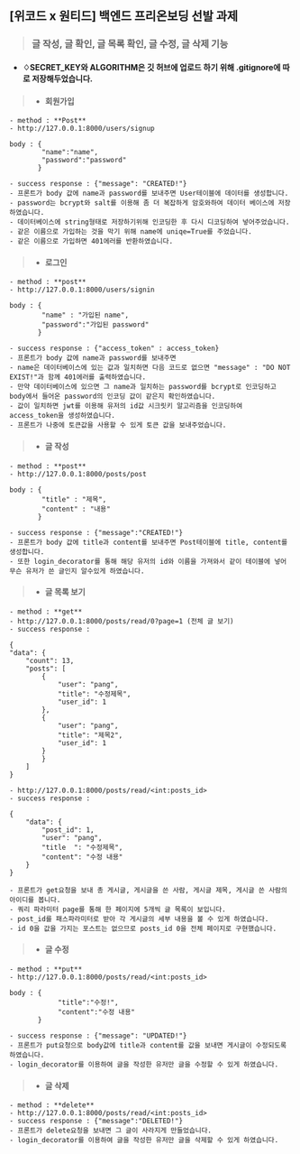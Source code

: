 
## [위코드 x 원티드] 백엔드 프리온보딩 선발 과제
>### 글 작성, 글 확인, 글 목록 확인, 글 수정, 글 삭제 기능
- #### ♢SECRET_KEY와 ALGORITHM은 깃 허브에 업로드 하기 위해 .gitignore에 따로 저장해두었습니다.

>- #### 회원가입
    - method : **Post**
    - http://127.0.0.1:8000/users/signup
```
body : {
        "name":"name",
        "password":"password"
       }
```
    - success response : {"message": "CREATED!"}
    - 프론트가 body 값에 name과 password를 보내주면 User테이블에 데이터를 생성합니다.
    - password는 bcrypt와 salt를 이용해 좀 더 복잡하게 암호와하여 데이터 베이스에 저장하였습니다.
    - 데이터베이스에 string형태로 저장하기위해 인코딩한 후 다시 디코딩하여 넣어주었습니다.
    - 같은 이름으로 가입하는 것을 막기 위해 name에 uniqe=True를 주었습니다.
    - 같은 이름으로 가입하면 401에러를 반환하였습니다.

>- #### 로그인
    - method : **post**
    - http://127.0.0.1:8000/users/signin
```
body : {
        "name" : "가입된 name",
        "password":"가입된 password"
       }
```
    - success response : {"access_token" : access_token}
    - 프론트가 body 값에 name과 password를 보내주면
    - name은 데이터베이스에 있는 값과 일치하면 다음 코드로 없으면 "message" : "DO NOT EXIST!"과 함께 401에러를 출력하였습니다.
    - 만약 데이터베이스에 있으면 그 name과 일치하는 password를 bcrypt로 인코딩하고 body에서 들어온 password의 인코딩 값이 같은지 확인하였습니다.
    - 값이 일치하면 jwt를 이용해 유저의 id값 시크릿키 알고리즘을 인코딩하여 access_token을 생성하였습니다.
    - 프론트가 나중에 토큰값을 사용할 수 있게 토큰 값을 보내주었습니다.


>- #### 글 작성
    - method : **post**
    - http://127.0.0.1:8000/posts/post
```
body : {
        "title" : "제목",
        "content" : "내용"
       }
```
    - success response : {"message":"CREATED!"}
    - 프론트가 body 값에 title과 content를 보내주면 Post테이블에 title, content를 생성합니다.
    - 또한 login_decorator를 통해 해당 유저의 id와 이름을 가져와서 같이 테이블에 넣어 무슨 유저가 쓴 글인지 알수있게 하였습니다.

>- #### 글 목록 보기
    - method : **get**
    - http://127.0.0.1:8000/posts/read/0?page=1 (전체 글 보기)
    - success response : 
```
{
"data": {
    "count": 13,
    "posts": [
        {
            "user": "pang",
            "title": "수정제목",
            "user_id": 1
        },
        {
            "user": "pang",
            "title": "제목2",
            "user_id": 1
        }
        }
    ]
}
```
    - http://127.0.0.1:8000/posts/read/<int:posts_id>
    - success response : 
```
{
    "data": {
        "post_id": 1,
        "user": "pang",
        "title  ": "수정제목",
        "content": "수정 내용"
    }
}
```
    - 프론트가 get요청을 보내 총 게시글, 게시글을 쓴 사람, 게시글 제목, 게시글 쓴 사람의 아이디를 봅니다.
    - 쿼리 파라미터 page를 통해 한 페이지에 5개씩 글 목록이 보입니다.
    - post_id를 패스파라미터로 받아 각 게시글의 세부 내용을 볼 수 있게 하였습니다.
    - id 0을 값을 가지는 포스트는 없으므로 posts_id 0을 전체 페이지로 구현했습니다.

>- #### 글 수정
    - method : **put**
    - http://127.0.0.1:8000/posts/read/<int:posts_id>
```
body : {
            "title":"수정!",
            "content":"수정 내용"
       }
```
    - success response : {"message": "UPDATED!"}
    - 프론트가 put요청으로 body값에 title과 content를 값을 보내면 게시글이 수정되도록 하였습니다.
    - login_decorator를 이용하여 글을 작성한 유저만 글을 수정할 수 있게 하였습니다.

>- #### 글 삭제
    - method : **delete**
    - http://127.0.0.1:8000/posts/read/<int:posts_id>
    - success response : {"message":"DELETED!"}
    - 프론트가 delete요청을 보내면 그 글이 사라지게 만들었습니다.
    - login_decorator를 이용하여 글을 작성한 유저만 글을 삭제할 수 있게 하였습니다.